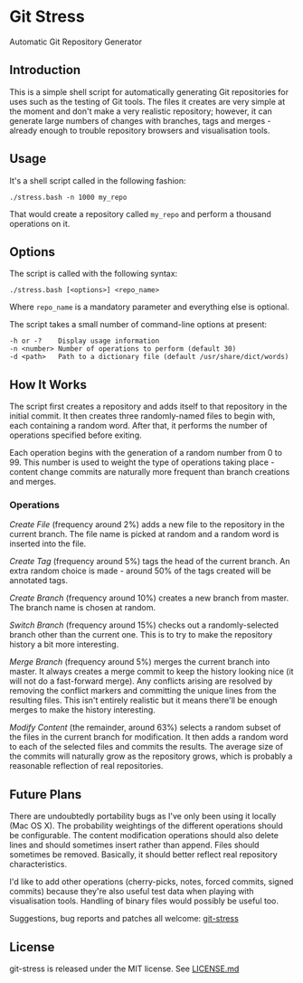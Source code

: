 # Git Stress

Automatic Git Repository Generator

## Introduction

This is a simple shell script for automatically generating Git repositories for
uses such as the testing of Git tools. The files it creates are very simple at
the moment and don't make a very realistic repository; however, it can generate
large numbers of changes with branches, tags and merges - already enough to
trouble repository browsers and visualisation tools.

## Usage

It's a shell script called in the following fashion:

    ./stress.bash -n 1000 my_repo

That would create a repository called `my_repo` and perform a thousand
operations on it.

## Options

The script is called with the following syntax:

    ./stress.bash [<options>] <repo_name>

Where `repo_name` is a mandatory parameter and everything else is optional.

The script takes a small number of command-line options at present:

    -h or -?    Display usage information
    -n <number> Number of operations to perform (default 30)
    -d <path>   Path to a dictionary file (default /usr/share/dict/words)

## How It Works

The script first creates a repository and adds itself to that repository in the
initial commit. It then creates three randomly-named files to begin with, each
containing a random word. After that, it performs the number of operations
specified before exiting.

Each operation begins with the generation of a random number from 0 to 99.
This number is used to weight the type of operations taking place - content
change commits are naturally more frequent than branch creations and merges.

### Operations

*Create File* (frequency around 2%) adds a new file to the repository in the
current branch. The file name is picked at random and a random word is inserted
into the file.

*Create Tag* (frequency around 5%) tags the head of the current branch. An
extra random choice is made - around 50% of the tags created will be annotated
tags.

*Create Branch* (frequency around 10%) creates a new branch from master. The
branch name is chosen at random.

*Switch Branch* (frequency around 15%) checks out a randomly-selected branch
other than the current one. This is to try to make the repository history a bit
more interesting.

*Merge Branch* (frequency around 5%) merges the current branch into master. It
always creates a merge commit to keep the history looking nice (it will not do
a fast-forward merge). Any conflicts arising are resolved by removing the
conflict markers and committing the unique lines from the resulting files. This
isn't entirely realistic but it means there'll be enough merges to make the
history interesting.

*Modify Content* (the remainder, around 63%) selects a random subset of the
files in the current branch for modification. It then adds a random word to
each of the selected files and commits the results. The average size of the
commits will naturally grow as the repository grows, which is probably
a reasonable reflection of real repositories.

## Future Plans

There are undoubtedly portability bugs as I've only been using it locally (Mac
OS X). The probability weightings of the different operations should be
configurable. The content modification operations should also delete lines and
should sometimes insert rather than append. Files should sometimes be removed.
Basically, it should better reflect real repository characteristics.

I'd like to add other operations (cherry-picks, notes, forced commits, signed
commits) because they're also useful test data when playing with visualisation
tools. Handling of binary files would possibly be useful too.

Suggestions, bug reports and patches all welcome:
[git-stress](https://github.com/threebytesfull/git-stress)

## License

git-stress is released under the MIT license. See
[LICENSE.md](https://github.com/threebytesfull/git-stress/blob/master/LICENSE.md)

